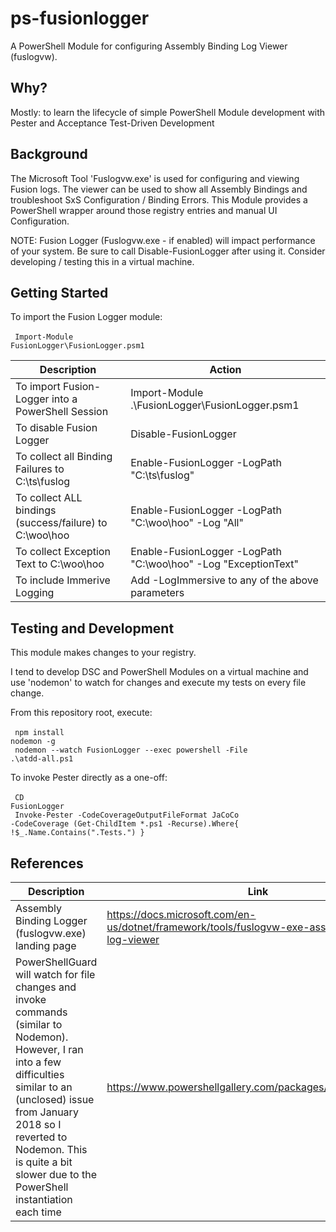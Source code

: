 # ps-fusionlogger
A PowerShell Module for configuring Assembly Binding Log Viewer (fuslogvw). 

## Why?
Mostly: to learn the lifecycle of simple PowerShell Module development with Pester and Acceptance Test-Driven Development

## Background
The Microsoft Tool 'Fuslogvw.exe' is used for configuring and viewing Fusion logs. The viewer can be used to show all Assembly Bindings and troubleshoot SxS Configuration / Binding Errors. This Module provides a PowerShell wrapper around those registry entries and manual UI Configuration. 

NOTE: Fusion Logger (Fuslogvw.exe - if enabled) will impact performance of your system. Be sure to call Disable-FusionLogger after using it. Consider developing / testing this in a virtual machine.  

## Getting Started
To import the Fusion Logger module:
<br><br><code>
Import-Module FusionLogger\FusionLogger.psm1
</code>

| Description | Action |
| ----------- | ------ |
| To import Fusion-Logger into a PowerShell Session | Import-Module .\FusionLogger\FusionLogger.psm1 |
| To disable Fusion Logger | Disable-FusionLogger |
| To collect all Binding Failures to C:\ts\fuslog | Enable-FusionLogger -LogPath "C:\ts\fuslog" |
| To collect ALL bindings (success/failure) to C:\woo\hoo | Enable-FusionLogger -LogPath "C:\woo\hoo" -Log "All"
| To collect Exception Text to C:\woo\hoo | Enable-FusionLogger -LogPath "C:\woo\hoo" -Log "ExceptionText"
| To include Immerive Logging | Add -LogImmersive to any of the above parameters |

## Testing and Development
This module makes changes to your registry.  

I tend to develop DSC and PowerShell Modules on a virtual machine and use 'nodemon' to watch for changes and execute my tests on every file change. 

From this repository root, execute:
<br><br><code>
npm install nodemon -g<br>
nodemon --watch FusionLogger --exec powershell -File .\atdd-all.ps1
</code>

To invoke Pester directly as a one-off:
<br><br><code>
CD FusionLogger<br>
Invoke-Pester -CodeCoverageOutputFileFormat JaCoCo -CodeCoverage (Get-ChildItem *.ps1 -Recurse).Where{ !$_.Name.Contains(".Tests.") }
</code>

## References
| Description | Link |
| ----------- | ------ |
| Assembly Binding Logger (fuslogvw.exe) landing page | https://docs.microsoft.com/en-us/dotnet/framework/tools/fuslogvw-exe-assembly-binding-log-viewer | 
| PowerShellGuard will watch for file changes and invoke commands (similar to Nodemon). However, I ran into a few difficulties similar to an (unclosed) issue from January 2018 so I reverted to Nodemon. This is quite a bit slower due to the PowerShell instantiation each time | https://www.powershellgallery.com/packages/PowerShellGuard |
